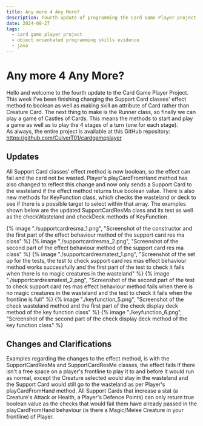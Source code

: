 ```yaml
---
title: Any more 4 Any More?
description: Fourth update of programming the Card Game Player project.
date: 2024-08-27
tags:
  - card game player project
  - object orientated programming skills evidence
  - java
---
```


<div class="container fluid">
  <h1 class="col align-self-center">Any more 4 Any More?</h1>
  <div class="row justify-content-center">
    <p class="col-8">
    Hello and welcome to the fourth update to the Card Game Player Project.<br />
    This week I've been finishing changing the Support Card classes' effect method to boolean as well as making skill an attribute of Card rather than Creature Card. The next thing to make is the Runner class, so finally we can play a game of Castles of Cards. This means the methods to start and play a game as well as to play the 4 stages of a turn (one for each stage).<br />
    As always, the entire project is available at this GitHub repository: <a href="https://github.com/CulverT01/cardgameplayer">https://github.com/CulverT01/cardgameplayer</a>
    </p>
  </div>
  <div class="row justify-content-center">
    <h2 class="row">Updates</h2>
    <p class="col-8"> 
    All Support Card classes' effect method is now boolean, so the effect can fail and the card not be wasted. Player's playCardFromHand method has also changed to reflect this change and now only sends a Support Card to the wasteland if the effect method returns true boolean value. There is also new methods for KeyFunction class, which checks the wasteland or deck to see if there is a possible target to select within that array. The examples shown below are the updated SupportCardResMa class and its test as well as the checkWasteland and checkDeck methods of KeyFunction.
    </p>
    {% image "./supportcardresma_1.png", "Screenshot of the constructor and the first part of the effect behaviour method of the support card res ma class" %}
    {% image "./supportcardresma_2.png", "Screenshot of the second part of the effect behaviour method of the support card res ma class" %}
    {% image "./supportcardresmatest_1.png", "Screenshot of the set up for the tests, the test to check support card res mas effect behaviour method works successfully and the first part of the test to check it fails when there is no magic creatures in the wasteland" %}
    {% image "./supportcardresmatest_2.png", "Screenshot of the second part of the test to check support card res mas effect behaviour method fails when there is no magic creatures in the wasteland and the test to check it fails when the frontline is full" %}
    {% image "./keyfunction_5.png", "Screenshot of the check wasteland method and the first part of the check display deck method of the key function class" %}
    {% image "./keyfunction_6.png", "Screenshot of the second part of the check display deck method of the key function class" %}
  </div>
  <div class="row justify-content-center">
    <h2 class="row">Changes and Clarifications</h2>
    <p class="col-8">
    Examples regarding the changes to the effect method, is  with the SupportCardResMa and SupportCardResMe classes, the effect fails if there isn't a free space on a player's frontline to play it to and before it would run as normal, except the Creature selected would stay in the wasteland and the Support Card would still go to the wasteland as per Player's playCardFromHand method. All Support Cards that increase a stat (a Creature's Attack or Health, a Player's Defence Points) can only return true boolean value as the checks that would fail them have already passed in the playCardFromHand behaviour (is there a Magic/Melee Creature in your frontline) of Player.
    </p>
  </div>
</div>